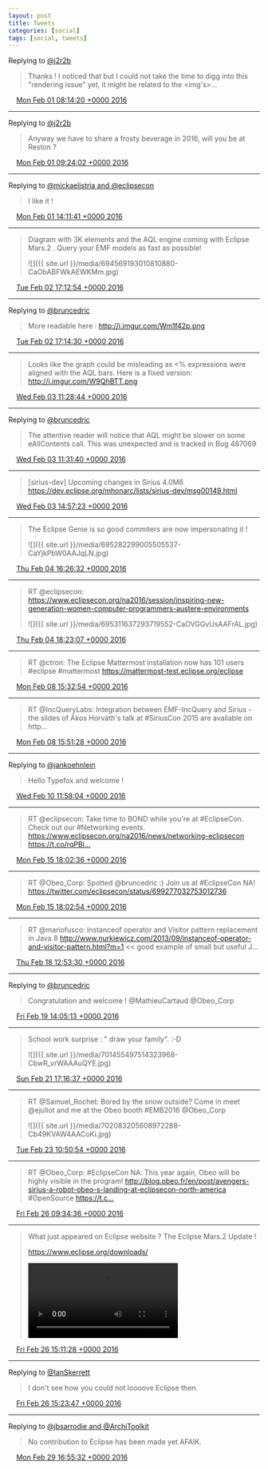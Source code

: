 ```yaml
---
layout: post
title: Tweets
categories: [social]
tags: [social, tweets]
---
```


Replying to [@j2r2b](https://twitter.com/j2r2b/status/694016357290151936)

> Thanks ! I noticed that but I could not take the time to digg into this "rendering issue" yet, it might be related to the &lt;img's&gt;...

<img src="{{ site.url }}/media/tweet.ico" width="12" /> [Mon Feb 01 08:14:20 +0000 2016](https://twitter.com/bruncedric/status/694071271454314496)

----

Replying to [@j2r2b](https://twitter.com/j2r2b/status/694016357290151936)

> Anyway we have to share a frosty beverage in 2016, will you be at Reston ?

<img src="{{ site.url }}/media/tweet.ico" width="12" /> [Mon Feb 01 09:24:02 +0000 2016](https://twitter.com/bruncedric/status/694088810704039936)

----

Replying to [@mickaelistria and @eclipsecon](https://twitter.com/mickaelistria/status/694153733639426052)

> I like it !

<img src="{{ site.url }}/media/tweet.ico" width="12" /> [Mon Feb 01 14:11:41 +0000 2016](https://twitter.com/bruncedric/status/694161199739584512)

----

> Diagram with 3K elements and the AQL engine coming with Eclipse Mars.2 . Query your EMF models as fast as possible! 
> 
> ![]({{ site.url }}/media/694569193010810880-CaObABFWkAEWKMm.jpg)

<img src="{{ site.url }}/media/tweet.ico" width="12" /> [Tue Feb 02 17:12:54 +0000 2016](https://twitter.com/bruncedric/status/694569193010810880)

----

Replying to [@bruncedric](https://twitter.com/bruncedric/status/694569193010810880)

> More readable here : http://i.imgur.com/Wm1f42p.png

<img src="{{ site.url }}/media/tweet.ico" width="12" /> [Tue Feb 02 17:14:30 +0000 2016](https://twitter.com/bruncedric/status/694569595705933824)

----

> Looks like the graph could be misleading as &lt;% expressions were aligned with the AQL bars. Here is a fixed version: http://i.imgur.com/W9QhBTT.png

<img src="{{ site.url }}/media/tweet.ico" width="12" /> [Wed Feb 03 11:28:44 +0000 2016](https://twitter.com/bruncedric/status/694844966632345601)

----

Replying to [@bruncedric](https://twitter.com/bruncedric/status/694844966632345601)

> The attentive reader will notice that AQL might be slower on some eAllContents call. This was unexpected and is tracked in Bug 487069

<img src="{{ site.url }}/media/tweet.ico" width="12" /> [Wed Feb 03 11:31:40 +0000 2016](https://twitter.com/bruncedric/status/694845706511716352)

----

> [sirius-dev] Upcoming changes in Sirius 4.0M6 https://dev.eclipse.org/mhonarc/lists/sirius-dev/msg00149.html

<img src="{{ site.url }}/media/tweet.ico" width="12" /> [Wed Feb 03 14:57:23 +0000 2016](https://twitter.com/bruncedric/status/694897474725658625)

----

> The Eclipse Genie is so good commiters are now impersonating it ! 
> 
> ![]({{ site.url }}/media/695282299005505537-CaYjkPbW0AAJqLN.jpg)

<img src="{{ site.url }}/media/tweet.ico" width="12" /> [Thu Feb 04 16:26:32 +0000 2016](https://twitter.com/bruncedric/status/695282299005505537)

----

> RT @eclipsecon: https://www.eclipsecon.org/na2016/session/inspiring-new-generation-women-computer-programmers-austere-environments 
> 
> ![]({{ site.url }}/media/695311637293719552-CaOVGGvUsAAFrAL.jpg)

<img src="{{ site.url }}/media/tweet.ico" width="12" /> [Thu Feb 04 18:23:07 +0000 2016](https://twitter.com/bruncedric/status/695311637293719552)

----

> RT @ctron: The Eclipse Mattermost installation now has 101 users #eclipse #mattermost https://mattermost-test.eclipse.org/eclipse

<img src="{{ site.url }}/media/tweet.ico" width="12" /> [Mon Feb 08 15:32:54 +0000 2016](https://twitter.com/bruncedric/status/696718354355220481)

----

> RT @IncQueryLabs: Integration between EMF-IncQuery and Sirius - the slides of Ákos Horváth's talk at #SiriusCon  2015 are available on http…

<img src="{{ site.url }}/media/tweet.ico" width="12" /> [Mon Feb 08 15:51:28 +0000 2016](https://twitter.com/bruncedric/status/696723025161560064)

----

Replying to [@jankoehnlein](https://twitter.com/jankoehnlein/status/697369164177141760)

> Hello Typefox and welcome !

<img src="{{ site.url }}/media/tweet.ico" width="12" /> [Wed Feb 10 11:58:04 +0000 2016](https://twitter.com/bruncedric/status/697389065776336896)

----

> RT @eclipsecon: Take time to BOND while you're at #EclipseCon. Check out our #Networking events. https://www.eclipsecon.org/na2016/news/networking-eclipsecon https://t.co/rqPBi…

<img src="{{ site.url }}/media/tweet.ico" width="12" /> [Mon Feb 15 18:02:36 +0000 2016](https://twitter.com/bruncedric/status/699292742665560065)

----

> RT @Obeo_Corp: Spotted @bruncedric :) Join us at #EclipseCon NA!  https://twitter.com/eclipsecon/status/699277032753012736

<img src="{{ site.url }}/media/tweet.ico" width="12" /> [Mon Feb 15 18:02:54 +0000 2016](https://twitter.com/bruncedric/status/699292819131908098)

----

> RT @mariofusco: instanceof operator and Visitor pattern replacement in Java 8 http://www.nurkiewicz.com/2013/09/instanceof-operator-and-visitor-pattern.html?m=1 &lt;&lt; good example of small but useful J…

<img src="{{ site.url }}/media/tweet.ico" width="12" /> [Thu Feb 18 12:53:30 +0000 2016](https://twitter.com/bruncedric/status/700302118243196929)

----

Replying to [@bruncedric](https://twitter.com/mcartaud/status/700621521325133824)

> Congratulation and welcome ! @MathieuCartaud @Obeo_Corp

<img src="{{ site.url }}/media/tweet.ico" width="12" /> [Fri Feb 19 14:05:13 +0000 2016](https://twitter.com/bruncedric/status/700682552290336769)

----

> School work surprise : " draw your family". :-D 
> 
> ![]({{ site.url }}/media/701455497514323968-CbwR_vrWAAAuQYE.jpg)

<img src="{{ site.url }}/media/tweet.ico" width="12" /> [Sun Feb 21 17:16:37 +0000 2016](https://twitter.com/bruncedric/status/701455497514323968)

----

> RT @Samuel_Rochet: Bored by the snow outside? Come in meet @ejuliot and me at the Obeo booth #EMB2016 @Obeo_Corp 
> 
> ![]({{ site.url }}/media/702083205608972288-Cb49KVAW4AACoKi.jpg)

<img src="{{ site.url }}/media/tweet.ico" width="12" /> [Tue Feb 23 10:50:54 +0000 2016](https://twitter.com/bruncedric/status/702083205608972288)

----

> RT @Obeo_Corp: #EclipseCon NA: This year again, Obeo will be highly visible in the program! http://blog.obeo.fr/en/post/avengers-sirius-a-robot-obeo-s-landing-at-eclipsecon-north-america #OpenSource https://t.c…

<img src="{{ site.url }}/media/tweet.ico" width="12" /> [Fri Feb 26 09:34:36 +0000 2016](https://twitter.com/bruncedric/status/703151167883194368)

----

> What just appeared on Eclipse website ?  The Eclipse Mars.2 Update !
> 
> https://www.eclipse.org/downloads/ 
> 
> <video controls><source src="{{ site.url }}/media/703235941788487680-CcJlGdqWoAAwwG4.mp4">Your browser does not support the video tag.</video>

<img src="{{ site.url }}/media/tweet.ico" width="12" /> [Fri Feb 26 15:11:28 +0000 2016](https://twitter.com/bruncedric/status/703235941788487680)

----

Replying to [@IanSkerrett](https://twitter.com/IanSkerrett/status/703238365710143488)

> I don't see how you could not loooove Eclipse then.

<img src="{{ site.url }}/media/tweet.ico" width="12" /> [Fri Feb 26 15:23:47 +0000 2016](https://twitter.com/bruncedric/status/703239038631858177)

----

Replying to [@jbsarrodie and @ArchiToolkit](https://twitter.com/jbsarrodie/status/704229734260088832)

>  No contribution to Eclipse has been made yet AFAIK.

<img src="{{ site.url }}/media/tweet.ico" width="12" /> [Mon Feb 29 16:55:32 +0000 2016](https://twitter.com/bruncedric/status/704349295940599808)